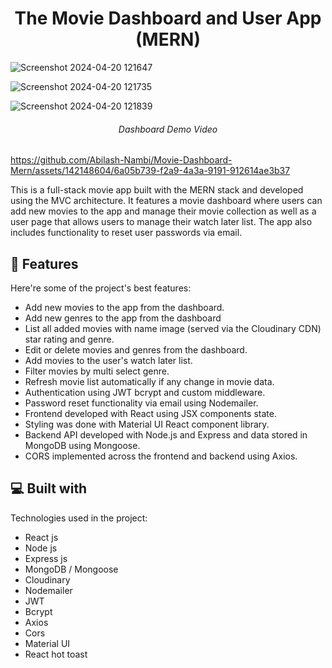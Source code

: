 <h1 align="center" id="title">The Movie Dashboard and User App (MERN)</h1>

![Screenshot 2024-04-20 121647](https://github.com/Abilash-Nambi/Movie-Dashboard-Mern/assets/142148604/a6f36e6c-6c48-4c4f-9e17-c3958c5947b4)

![Screenshot 2024-04-20 121735](https://github.com/Abilash-Nambi/Movie-Dashboard-Mern/assets/142148604/7db5d31e-e8b6-4704-bd5d-406d450ed6ff)


![Screenshot 2024-04-20 121839](https://github.com/Abilash-Nambi/Movie-Dashboard-Mern/assets/142148604/9a4065b2-3ce5-4ba8-bbb2-ff7bf3362982)


<h6 align="center" id="title">Dashboard Demo Video</h6>


https://github.com/Abilash-Nambi/Movie-Dashboard-Mern/assets/142148604/6a05b739-f2a9-4a3a-9191-912614ae3b37



<p id="description">This is a full-stack movie app built with the MERN stack and developed using the MVC architecture. It features a movie dashboard where users can add new movies to the app and manage their movie collection as well as a user page that allows users to manage their watch later list. The app also includes functionality to reset user passwords via email.</p>

  
  
<h2>🧐 Features</h2>

Here're some of the project's best features:

*   Add new movies to the app from the dashboard.
*   Add new genres to the app from the dashboard
*   List all added movies with name image (served via the Cloudinary CDN) star rating and genre.
*   Edit or delete movies and genres from the dashboard.
*   Add movies to the user's watch later list.
*   Filter movies by multi select genre.
*   Refresh movie list automatically if any change in movie data.
*   Authentication using JWT bcrypt and custom middleware.
*   Password reset functionality via email using Nodemailer.
*   Frontend developed with React using JSX components state.
*   Styling was done with Material UI React component library.
*   Backend API developed with Node.js and Express and data stored in MongoDB using Mongoose.
*   CORS implemented across the frontend and backend using Axios.

  
  
<h2>💻 Built with</h2>

Technologies used in the project:

*   React js
*   Node js
*   Express js
*   MongoDB / Mongoose
*   Cloudinary
*   Nodemailer
*   JWT
*   Bcrypt
*   Axios
*   Cors
*   Material UI
*   React hot toast
